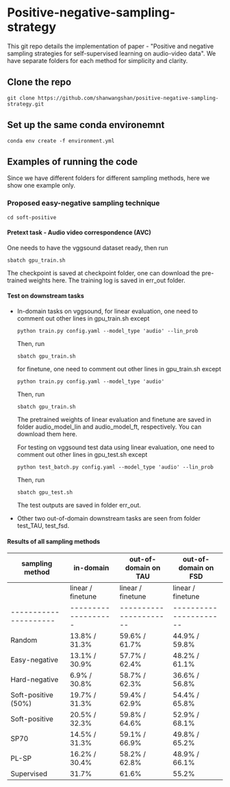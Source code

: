 # Positive-negative-sampling-strategy

This git repo details the implementation of paper - "Positive and negative sampling strategies for self-supervised learning on audio-video data". We have separate folders for each method for simplicity and clarity.

## Clone the repo

```console
git clone https://github.com/shanwangshan/positive-negative-sampling-strategy.git
```
## Set up the same conda environemnt

```console
conda env create -f environment.yml
```

## Examples of running the code
Since we have different folders for different sampling methods, here we show one example only.

### Proposed easy-negative sampling technique
```console
cd soft-positive
```
#### Pretext task - Audio video correspondence (AVC)
One needs to have the vggsound dataset ready, then run
```console
sbatch gpu_train.sh
```
The checkpoint is saved at checkpoint folder, one can download the pre-trained weights here. The training log is saved in err_out folder.

#### Test on downstream tasks

- In-domain tasks on vggsound, for linear evaluation, one need to comment out other lines in gpu_train.sh except

	```console
	python train.py config.yaml --model_type 'audio' --lin_prob
	```
	Then, run
	```console
	sbatch gpu_train.sh
	```

   for finetune, one need to comment out other lines in gpu_train.sh except

	```console
	python train.py config.yaml --model_type 'audio'
	```
	Then, run
	```console
	sbatch gpu_train.sh
	```

   The pretrained weights of linear evaluation and finetune are saved in folder audio_model_lin and audio_model_ft, respectively. You can download them here.


	For testing on vggsound test data using linear evaluation,  one need to comment out other lines in gpu_test.sh except

	```console
	python test_batch.py config.yaml --model_type 'audio' --lin_prob
	```
	Then, run
	```console
	sbatch gpu_test.sh
	```
	The test outputs are saved in folder err_out.

- Other two out-of-domain downstream tasks are seen from folder test_TAU, test_fsd.

#### Results of all sampling methods
| sampling method     | in-domain         | out-of-domain on TAU | out-of-domain on FSD |
|---------------------|-------------------|----------------------|----------------------|
|                     | linear / finetune | linear / finetune    | linear / finetune    |
|---------------------|-------------------|----------------------|----------------------|
| Random              | 13.8% / 31.3%     | 59.6% / 61.7%        | 44.9% / 59.8%        |
| Easy-negative       | 13.1% / 30.9%     | 57.7% / 62.4%        | 48.2% / 61.1%        |
| Hard-negative       | 6.9% / 30.8%      | 58.7% / 62.3%        | 36.6% / 56.8%        |
| Soft-positive (50%) | 19.7% / 31.3%     | 59.4% / 62.9%        | 54.4% / 65.8%        |
| Soft-positive       | 20.5% / 32.3%     | 59.8% / 64.6%        | 52.9% / 68.1%        |
| SP70                | 14.5% / 31.3%     | 59.1% / 66.9%        | 49.8% / 65.2%        |
| PL-SP               | 16.2% / 30.4%     | 58.2% / 62.8%        | 48.9% / 66.1%        |
| Supervised          | 31.7%             | 61.6%                | 55.2%                |

